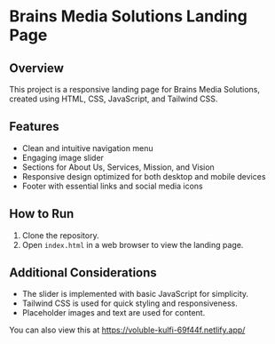 # Brains Media Solutions Landing Page

## Overview
This project is a responsive landing page for Brains Media Solutions, created using HTML, CSS, JavaScript, and Tailwind CSS.

## Features
- Clean and intuitive navigation menu
- Engaging image slider
- Sections for About Us, Services, Mission, and Vision
- Responsive design optimized for both desktop and mobile devices
- Footer with essential links and social media icons

## How to Run
1. Clone the repository.
2. Open `index.html` in a web browser to view the landing page.

## Additional Considerations
- The slider is implemented with basic JavaScript for simplicity.
- Tailwind CSS is used for quick styling and responsiveness.
- Placeholder images and text are used for content.


You can also view this at https://voluble-kulfi-69f44f.netlify.app/
